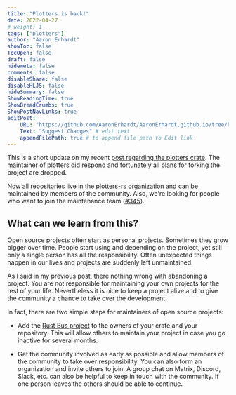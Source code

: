 ```yaml
---
title: "Plotters is back!"
date: 2022-04-27
# weight: 1
tags: ["plotters"]
author: "Aaron Erhardt"
showToc: false
TocOpen: false
draft: false
hidemeta: false
comments: false
disableShare: false
disableHLJS: false
hideSummary: false
ShowReadingTime: true
ShowBreadCrumbs: true
ShowPostNavLinks: true
editPost:
    URL: "https://github.com/AaronErhardt/AaronErhardt.github.io/tree/blog/content/posts"
    Text: "Suggest Changes" # edit text
    appendFilePath: true # to append file path to Edit link
---
```


This is a short update on my recent [post regarding the plotters crate](https://aaronerhardt.github.io/blog/posts/plotters_future/).
The maintainer of plotters did respond and fortunately all plans for forking the project are dropped.

Now all repositories live in the [plotters-rs organization](https://github.com/plotters-rs) and can be maintained by members of the community.
Also, we're looking for people who want to join the maintenance team ([#345](https://github.com/plotters-rs/plotters/issues/345)).

## What can we learn from this?

Open source projects often start as personal projects.
Sometimes they grow bigger over time.
People start using and depending on the project, yet still only a single person has all the responsibility.
Often unexpected things happen in our lives and projects are suddenly left unmaintained.

As I said in my previous post, there nothing wrong with abandoning a project.
You are not responsible for maintaining your own projects for the rest of your life.
Nevertheless it is nice to keep a project alive and to give the community a chance to take over the development.

In fact, there are two simple steps for maintainers of open source projects:

+ Add the [Rust Bus project](https://users.rust-lang.org/t/bus-factor-1-for-crates/17046) to the owners of your crate and your repository.
  This will allow others to maintain your project in case you go inactive for several months.

+ Get the community involved as early as possible and allow members of the community to take over responsibility.
  You can also form an organization and invite others to join.
  A group chat on Matrix, Discord, Slack, etc. can also be helpful to keep in touch with the community.
  If one person leaves the others should be able to continue.
